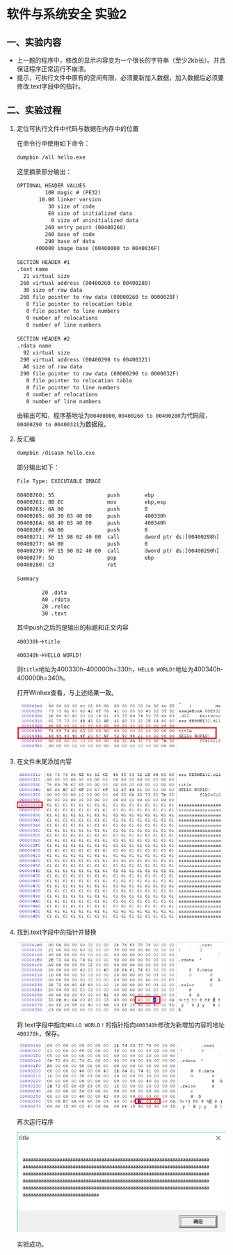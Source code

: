 # 软件与系统安全 实验2
## 一、实验内容
* 上一题的程序中，修改的显示内容变为一个很长的字符串（至少2kb长）。并且保证程序正常运行不崩溃。
* 提示，可执行文件中原有的空间有限，必须要新加入数据，加入数据后必须要修改.text字段中的指针。

## 二、实验过程
1. 定位可执行文件中代码与数据在内存中的位置
    
    在命令行中使用如下命令：
    ```bash
    dumpbin /all hello.exe
    ```
    这里摘录部分输出：
    ```
    OPTIONAL HEADER VALUES
             10B magic # (PE32)
           10.00 linker version
              30 size of code
              E0 size of initialized data
               0 size of uninitialized data
             260 entry point (00400260)
             260 base of code
             290 base of data
          400000 image base (00400000 to 0040036F)

    SECTION HEADER #1
   .text name
      21 virtual size
     260 virtual address (00400260 to 00400280)
      30 size of raw data
     260 file pointer to raw data (00000260 to 0000028F)
       0 file pointer to relocation table
       0 file pointer to line numbers
       0 number of relocations
       0 number of line numbers

    SECTION HEADER #2
    .rdata name
      92 virtual size
     290 virtual address (00400290 to 00400321)
      A0 size of raw data
     290 file pointer to raw data (00000290 to 0000032F)
       0 file pointer to relocation table
       0 file pointer to line numbers
       0 number of relocations
       0 number of line numbers
    ```
    由输出可知，程序基地址为`00400000`, `00400260 to 00400280`为代码段，`00400290 to 00400321`为数据段。

2. 反汇编
    ```bash
    dumpbin /disasm hello.exe
    ```
    部分输出如下：
    ```
    File Type: EXECUTABLE IMAGE

    00400260: 55                 push        ebp
    00400261: 8B EC              mov         ebp,esp
    00400263: 6A 00              push        0
    00400265: 68 30 03 40 00     push        400330h
    0040026A: 68 40 03 40 00     push        400340h
    0040026F: 6A 00              push        0
    00400271: FF 15 98 02 40 00  call        dword ptr ds:[00400298h]
    00400277: 6A 00              push        0
    00400279: FF 15 90 02 40 00  call        dword ptr ds:[00400290h]
    0040027F: 5D                 pop         ebp
    00400280: C3                 ret

    Summary

            20 .data
            A0 .rdata
            20 .reloc
            30 .text
    ```
    其中push之后的是输出的标题和正文内容

    `400330h`->`title`

    `400340h`->`HELLO WORLD!`

    则`title`地址为400330h-400000h=330h，`HELLO WORLD!`地址为400340h-400000h=340h。

    打开Winhex查看，与上述结果一致。

    ![](img/winhex.png)

3. 在文件末尾添加内容

    ![](img/increase.png)

4. 找到.text字段中的指针并替换

    ![](img/text.png)

    将.text字段中指向`HELLO WORLD！`的指针指向`400340h`修改为新增加内容的地址`400370h`，保存。

    ![](img/after.png)

    再次运行程序

    ![](img/run.png)

    实验成功。






